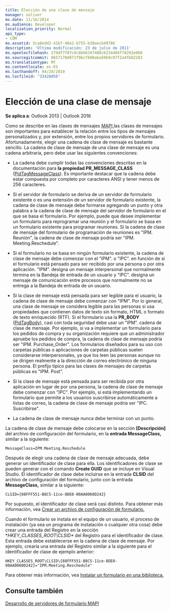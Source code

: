 ```yaml
---
title: Elección de una clase de mensaje
manager: soliver
ms.date: 11/16/2014
ms.audience: Developer
localization_priority: Normal
api_type:
- COM
ms.assetid: 5ca8edd2-41b7-40e2-b755-b28eecb49786
description: 'Última modificación: 23 de julio de 2011'
ms.openlocfilehash: 279df7f07c8c8b66347488c6224d04f70292e968
ms.sourcegitcommit: 8657170d071f9bcf680aba50b9c07f2a4fb82283
ms.translationtype: MT
ms.contentlocale: es-ES
ms.lasthandoff: 04/28/2019
ms.locfileid: "33428056"
---
```

# <a name="choosing-a-message-class"></a>Elección de una clase de mensaje

  
  
**Se aplica a**: Outlook 2013 | Outlook 2016 
  
Como se describe en las clases de mensajes [MAPI,](mapi-message-classes.md)las clases de mensajes son importantes para establecer la relación entre los tipos de mensajes personalizados y, por extensión, entre los propios servidores de formulario. Afortunadamente, elegir una cadena de clase de mensaje es bastante sencillo. La cadena de clase de mensaje de una clase de mensaje es una cadena arbitraria, pero debe usar las siguientes convenciones:
  
- La cadena debe cumplir todas las convenciones descritas en la documentación para **la propiedad PR_MESSAGE_CLASS** ([PidTagMessageClass](pidtagmessageclass-canonical-property.md)). Es importante destacar que la cadena debe estar compuesta por completo por caracteres ANSI y tener menos de 256 caracteres.
    
- Si el servidor de formulario se deriva de un servidor de formulario existente o es una extensión de un servidor de formulario existente, la cadena de clase de mensaje debe formarse agregando un punto y otra palabra a la cadena de clase de mensaje del servidor de formulario en el que se basa el formulario. Por ejemplo, puede que desee implementar un formulario para reprogramar una reunión y el formulario se basa en un formulario existente para programar reuniones. Si la cadena de clase de mensaje del formulario de programación de reuniones es "IPM. Reunión", la cadena de clase de mensaje podría ser "IPM. Meeting.Reschedule".
    
- Si el formulario no se basa en ningún formulario existente, la cadena de clase de mensaje debe comenzar con el "IPM". o "IPC". en función de si el formulario está pensado para ser recibido por una persona o por otra aplicación. "IPM". designa un mensaje interpersonal que normalmente termina en la Bandeja de entrada de un usuario y "IPC". designa un mensaje de comunicación entre procesos que normalmente no se entrega a la Bandeja de entrada de un usuario.
    
- Si la clase de mensaje está pensada para ser legible para el usuario, la cadena de clase de mensaje debe comenzar con "IPM". Por lo general, una clase de mensaje se considera legible para las personas si usa propiedades que contienen datos de texto sin formato, HTML o formato de texto enriquecido (RTF). Si el formulario usa la **PR_BODY** ([PidTagBody](pidtagbody-canonical-property.md)), casi con toda seguridad debe usar un "IPM". cadena de clase de mensaje. Por ejemplo, si va a implementar un formulario para los pedidos de compra y su organización requiere que un administrador apruebe los pedidos de compra, la cadena de clase de mensaje podría ser "IPM. Purchase_Order". Los formularios diseñados para su uso con carpetas públicas o aplicaciones de carpetas públicas suelen considerarse interpersonales, ya que los leen las personas aunque no se dirigen realmente a la dirección de correo electrónico de ninguna persona. El prefijo típico para las clases de mensajes de carpetas públicas es "IPM. Post". 
    
- Si la clase de mensaje está pensada para ser recibida por otra aplicación en lugar de por una persona, la cadena de clase de mensaje debe comenzar con "IPC". Por ejemplo, si está implementando un formulario que permite a los usuarios suscribirse automáticamente a listas de correo, la cadena de clase de mensaje podría ser "IPC. Suscribirse".
    
- La cadena de clase de mensaje nunca debe terminar con un punto.
    
La cadena de clase de mensaje debe colocarse en la sección **[Descripción]** del archivo de configuración del formulario, en la **entrada MessageClass,** similar a la siguiente: 
  
 `MessageClass=IPM.Meeting.Reschedule`
  
Después de elegir una cadena de clase de mensaje adecuada, debe generar un identificador de clase para ella. Los identificadores de clase se pueden generar con el comando **Create GUID** que se incluye en Visual Studio. El identificador de clase debe incluirse en la entrada **CLSID** del archivo de configuración del formulario, junto con la entrada **MessageClass,** similar a la siguiente: 
  
 `CLSID={88FFF551-B8C5-11ce-8DE0-00AA0060D242}`
  
Por supuesto, el identificador de clase será casi distinto. Para obtener más información, vea [Crear un archivo de configuración de formulario.](creating-a-form-configuration-file.md)
  
Cuando el formulario se instala en el equipo de un usuario, el proceso de instalación (ya sea un programa de instalación o cualquier otra cosa) debe crear una entrada del Registro en la sección **HKEY_CLASSES_ROOT\CLSID\** del Registro para el identificador de clase. Esta entrada debe establecerse en la cadena de clase de mensaje. Por ejemplo, crearía una entrada del Registro similar a la siguiente para el identificador de clase de ejemplo anterior: 
  
 `HKEY_CLASSES_ROOT\CLSID\{88FFF551-B8C5-11ce-8DE0-00AA0060D242}="IPM.Meeting.Reschedule"`
  
Para obtener más información, vea [Instalar un formulario en una biblioteca.](installing-a-form-into-a-library.md)
  
## <a name="see-also"></a>Consulte también



[Desarrollo de servidores de formulario MAPI](developing-mapi-form-servers.md)

